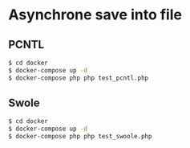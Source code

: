 # Asynchrone save into file

## PCNTL

```bash
$ cd docker
$ docker-compose up -d
$ docker-compose php php test_pcntl.php
```

## Swole

```bash
$ cd docker
$ docker-compose up -d
$ docker-compose php php test_swoole.php
```
